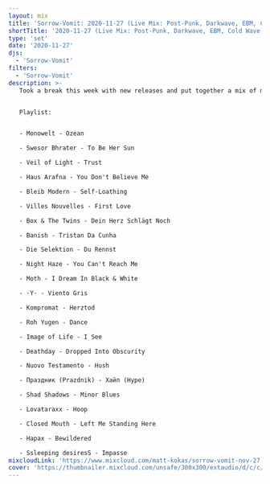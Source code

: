 ```yaml
---
layout: mix
title: 'Sorrow-Vomit: 2020-11-27 (Live Mix: Post-Punk, Darkwave, EBM, Cold Wave, Synth, Goth)'
shortTitle: '2020-11-27 (Live Mix: Post-Punk, Darkwave, EBM, Cold Wave, Synth, Goth)'
type: 'set'
date: '2020-11-27'
djs:
  - 'Sorrow-Vomit'
filters:
  - 'Sorrow-Vomit'
description: >-
   Took a break this week with new releases and put together a mix of music from 2010-2019. Recorded live as always.


   Playlist:


   - Monowelt - Ozean

   - Swesor Bhrater - To Be Her Sun

   - Veil of Light - Trust

   - Haus Arafna - You Don't Believe Me

   - Bleib Modern - Self-Loathing

   - Villes Nouvelles - First Love

   - Box & The Twins - Dein Herz Schlägt Noch

   - Banish - Tristan Da Cunha

   - Die Selektion - Du Rennst

   - Night Haze - You Can't Reach Me

   - Moth - I Dream In Black & White

   - ·Y· - Viento Gris

   - Kompromat - Herztod

   - Roh Yugen - Dance

   - Image of Life - I See

   - Deathday - Dropped Into Obscurity

   - Nuovo Testamento - Hush

   - Праздник (Prazdnik) - Хайп (Hype)

   - Shad Shadows - Minor Blues

   - Lovataraxx - Hoop

   - Closed Mouth - Left Me Standing Here

   - Hapax - Bewildered

   - Ssleeping desiresS - Impasse
mixcloudLink: 'https://www.mixcloud.com/matt-kokas/sorrow-vomit-nov-27-2020'
cover: 'https://thumbnailer.mixcloud.com/unsafe/300x300/extaudio/d/c/c/6/9d73-bf01-4ff4-8203-287018667b5d'
---
```


